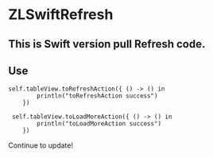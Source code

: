 # ZLSwiftRefresh
This is Swift version pull Refresh code.
-------
## Use
	self.tableView.toRefreshAction({ () -> () in
            println("toRefreshAction success")
        })
       
	 self.tableView.toLoadMoreAction({ () -> () in
            println("toLoadMoreAction success")
        })

Continue to update!

